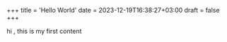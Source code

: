 +++
title = 'Hello World'
date = 2023-12-19T16:38:27+03:00
draft = false
+++

hi , this is my first content